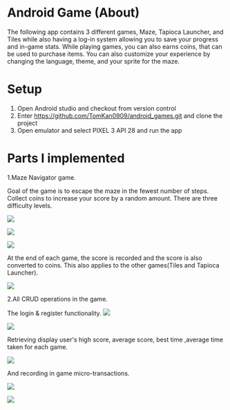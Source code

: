 # Android Game (About)
The following app contains 3 different games, Maze, Tapioca Launcher, and Tiles while
also having a log-in system allowing you to save your progress and in-game stats.
While playing games, you can also earns coins, that can be used to purchase items.
You can also customize your experience by changing the language, theme, and your sprite for the maze.

# Setup 

1. Open Android studio and checkout from version control 
2. Enter https://github.com/TomKan0909/android_games.git and clone the project
3. Open emulator and select PIXEL 3 API 28 and run the app 

# Parts I implemented 

1.Maze Navigator game. 

Goal of the game is to escape the maze in the fewest number of steps.
Collect coins to increase your score by a random amount. There are three difficulty levels.

![](https://github.com/TomKan0909/android_games/blob/master/images/maze_medium.png) 

![](https://github.com/TomKan0909/android_games/blob/master/images/maze_medium.png) 

![](https://github.com/TomKan0909/android_games/blob/master/images/maze_hard.png)

At the end of each game, the score is recorded and the score is also converted to coins. This also
applies to the other games(Tiles and Tapioca Launcher).

![](https://github.com/TomKan0909/android_games/blob/master/images/record_score.png)

2.All CRUD operations in the game. 

The login & register functionality. 
![](https://github.com/TomKan0909/android_games/blob/master/images/login.png) 

![](https://github.com/TomKan0909/android_games/blob/master/images/register.png)

Retrieving display user's high score, average score, best time ,average time taken for each game.

![](https://github.com/TomKan0909/android_games/blob/master/images/user_stats.png)

And recording in game micro-transactions.

![](https://github.com/TomKan0909/android_games/blob/master/images/store.png) 

![](https://github.com/TomKan0909/android_games/blobmaster/images/store_bought.png)












